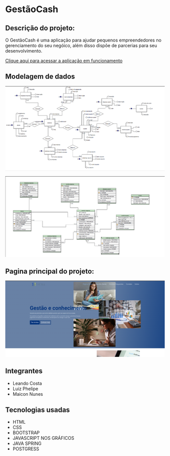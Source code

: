 # GestãoCash

## Descrição do projeto:

O GestãoCash é uma aplicação para ajudar pequenos empreendedores no gerenciamento do seu negóico, além disso dispõe de parcerias para seu desenvolvimento.

[Clique aqui para acessar a aplicação em funcionamento](https://projeto-final-ochre.vercel.app/)

## Modelagem de dados

![Modelo conceitual](https://raw.githubusercontent.com/squad22recode/gestaocash_imagens/main/images/conceitual.png)

![Modelo Lógico](https://raw.githubusercontent.com/squad22recode/gestaocash_imagens/main/images/logico.png)

## Pagina principal do projeto:

![Home ](https://raw.githubusercontent.com/squad22recode/gestaocash_imagens/main/images/home.png)

## Integrantes

-   Leando Costa
-   Luiz Phelipe
-   Maicon Nunes

## Tecnologias usadas

-   HTML
-   CSS
-   BOOTSTRAP
-   JAVASCRIPT NOS GRÁFICOS
-   JAVA SPRING
-   POSTGRESS

